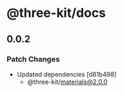 # @three-kit/docs

## 0.0.2

### Patch Changes

- Updated dependencies [d81b498]
  - @three-kit/materials@2.0.0

